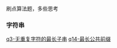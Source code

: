 刷点算法题，多些思考

### 字符串
[q3-无重复字符的最长子串](https://github.com/WYseven/leetcode-algo/blob/master/%E5%AD%97%E7%AC%A6%E4%B8%B2/q3-%E6%97%A0%E9%87%8D%E5%A4%8D%E5%AD%97%E7%AC%A6%E7%9A%84%E6%9C%80%E9%95%BF%E5%AD%90%E4%B8%B2/%E8%A7%A3%E9%A2%98%E6%80%9D%E8%B7%AF.md)
[q14-最长公共前缀](https://github.com/WYseven/leetcode-algo/blob/master/%E5%AD%97%E7%AC%A6%E4%B8%B2/q14-%E6%9C%80%E9%95%BF%E5%85%AC%E5%85%B1%E5%89%8D%E7%BC%80/%E8%A7%A3%E9%A2%98%E6%80%9D%E8%B7%AF.md)